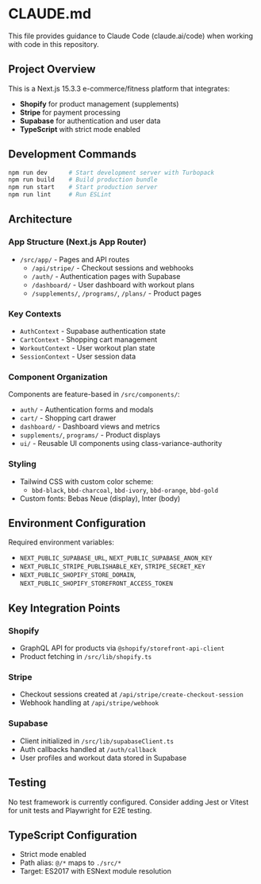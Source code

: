# CLAUDE.md

This file provides guidance to Claude Code (claude.ai/code) when working with code in this repository.

## Project Overview

This is a Next.js 15.3.3 e-commerce/fitness platform that integrates:
- **Shopify** for product management (supplements)
- **Stripe** for payment processing
- **Supabase** for authentication and user data
- **TypeScript** with strict mode enabled

## Development Commands

```bash
npm run dev      # Start development server with Turbopack
npm run build    # Build production bundle
npm run start    # Start production server
npm run lint     # Run ESLint
```

## Architecture

### App Structure (Next.js App Router)
- `/src/app/` - Pages and API routes
  - `/api/stripe/` - Checkout sessions and webhooks
  - `/auth/` - Authentication pages with Supabase
  - `/dashboard/` - User dashboard with workout plans
  - `/supplements/`, `/programs/`, `/plans/` - Product pages

### Key Contexts
- `AuthContext` - Supabase authentication state
- `CartContext` - Shopping cart management
- `WorkoutContext` - User workout plan state
- `SessionContext` - User session data

### Component Organization
Components are feature-based in `/src/components/`:
- `auth/` - Authentication forms and modals
- `cart/` - Shopping cart drawer
- `dashboard/` - Dashboard views and metrics
- `supplements/`, `programs/` - Product displays
- `ui/` - Reusable UI components using class-variance-authority

### Styling
- Tailwind CSS with custom color scheme:
  - `bbd-black`, `bbd-charcoal`, `bbd-ivory`, `bbd-orange`, `bbd-gold`
- Custom fonts: Bebas Neue (display), Inter (body)

## Environment Configuration

Required environment variables:
- `NEXT_PUBLIC_SUPABASE_URL`, `NEXT_PUBLIC_SUPABASE_ANON_KEY`
- `NEXT_PUBLIC_STRIPE_PUBLISHABLE_KEY`, `STRIPE_SECRET_KEY`
- `NEXT_PUBLIC_SHOPIFY_STORE_DOMAIN`, `NEXT_PUBLIC_SHOPIFY_STOREFRONT_ACCESS_TOKEN`

## Key Integration Points

### Shopify
- GraphQL API for products via `@shopify/storefront-api-client`
- Product fetching in `/src/lib/shopify.ts`

### Stripe
- Checkout sessions created at `/api/stripe/create-checkout-session`
- Webhook handling at `/api/stripe/webhook`

### Supabase
- Client initialized in `/src/lib/supabaseClient.ts`
- Auth callbacks handled at `/auth/callback`
- User profiles and workout data stored in Supabase

## Testing

No test framework is currently configured. Consider adding Jest or Vitest for unit tests and Playwright for E2E testing.

## TypeScript Configuration

- Strict mode enabled
- Path alias: `@/*` maps to `./src/*`
- Target: ES2017 with ESNext module resolution